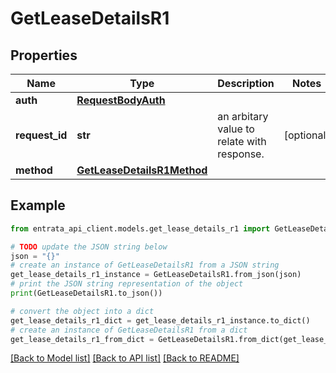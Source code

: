 # GetLeaseDetailsR1


## Properties

Name | Type | Description | Notes
------------ | ------------- | ------------- | -------------
**auth** | [**RequestBodyAuth**](RequestBodyAuth.md) |  | 
**request_id** | **str** | an arbitary value to relate with response. | [optional] 
**method** | [**GetLeaseDetailsR1Method**](GetLeaseDetailsR1Method.md) |  | 

## Example

```python
from entrata_api_client.models.get_lease_details_r1 import GetLeaseDetailsR1

# TODO update the JSON string below
json = "{}"
# create an instance of GetLeaseDetailsR1 from a JSON string
get_lease_details_r1_instance = GetLeaseDetailsR1.from_json(json)
# print the JSON string representation of the object
print(GetLeaseDetailsR1.to_json())

# convert the object into a dict
get_lease_details_r1_dict = get_lease_details_r1_instance.to_dict()
# create an instance of GetLeaseDetailsR1 from a dict
get_lease_details_r1_from_dict = GetLeaseDetailsR1.from_dict(get_lease_details_r1_dict)
```
[[Back to Model list]](../README.md#documentation-for-models) [[Back to API list]](../README.md#documentation-for-api-endpoints) [[Back to README]](../README.md)


